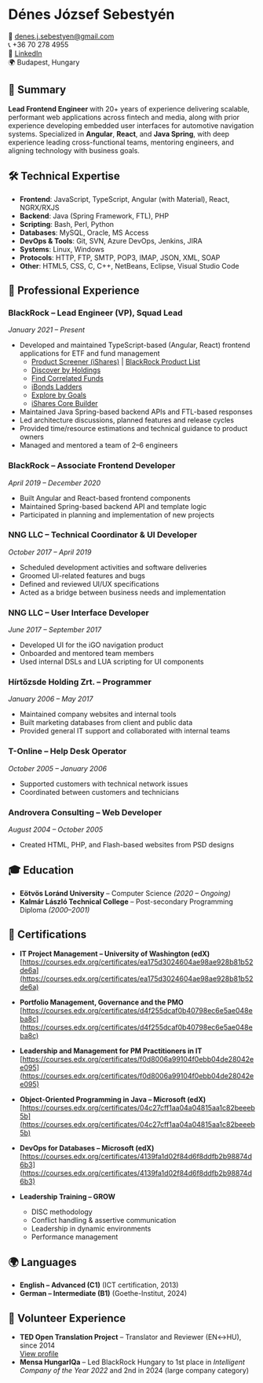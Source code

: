 # Dénes József Sebestyén

📧 denes.j.sebestyen@gmail.com  
📞 +36 70 278 4955  
🔗 [LinkedIn](https://www.linkedin.com/in/denessebestyen)  
🌍 Budapest, Hungary

## 🧠 Summary

**Lead Frontend Engineer** with 20+ years of experience delivering scalable, performant web applications across fintech and media, along with prior experience developing embedded user interfaces for automotive navigation systems. Specialized in **Angular**, **React**, and **Java Spring**, with deep experience leading cross-functional teams, mentoring engineers, and aligning technology with business goals.

## 🛠️ Technical Expertise

- **Frontend**: JavaScript, TypeScript, Angular (with Material), React, NGRX/RXJS
- **Backend**: Java (Spring Framework, FTL), PHP
- **Scripting**: Bash, Perl, Python
- **Databases**: MySQL, Oracle, MS Access
- **DevOps & Tools**: Git, SVN, Azure DevOps, Jenkins, JIRA
- **Systems**: Linux, Windows
- **Protocols**: HTTP, FTP, SMTP, POP3, IMAP, JSON, XML, SOAP
- **Other**: HTML5, CSS, C, C++, NetBeans, Eclipse, Visual Studio Code

## 💼 Professional Experience

### **BlackRock – Lead Engineer (VP), Squad Lead**  
*January 2021 – Present*
- Developed and maintained TypeScript-based (Angular, React) frontend applications for ETF and fund management
  - [Product Screener (iShares)](https://www.ishares.com/us/products/etf-investments) | [BlackRock Product List](https://www.blackrock.com/uk/products/product-list)
  - [Discover by Holdings](https://www.ishares.com/us/products/investment-ideas)
  - [Find Correlated Funds](https://www.blackrock.com/authplatform/user/signin)
  - [iBonds Ladders](https://www.ishares.com/us/resources/tools/ibonds)
  - [Explore by Goals](https://www.ishares.com/us/products/investment-goals#/categories)
  - [iShares Core Builder](https://www.ishares.com/us/resources/tools/core-builder#/)
- Maintained Java Spring-based backend APIs and FTL-based responses
- Led architecture discussions, planned features and release cycles
- Provided time/resource estimations and technical guidance to product owners
- Managed and mentored a team of 2–6 engineers

### **BlackRock – Associate Frontend Developer**  
*April 2019 – December 2020*
- Built Angular and React-based frontend components
- Maintained Spring-based backend API and template logic
- Participated in planning and implementation of new projects

### **NNG LLC – Technical Coordinator & UI Developer**  
*October 2017 – April 2019*
- Scheduled development activities and software deliveries
- Groomed UI-related features and bugs
- Defined and reviewed UI/UX specifications
- Acted as a bridge between business needs and implementation

### **NNG LLC – User Interface Developer**  
*June 2017 – September 2017*
- Developed UI for the iGO navigation product
- Onboarded and mentored team members
- Used internal DSLs and LUA scripting for UI components

### **Hírtőzsde Holding Zrt. – Programmer**  
*January 2006 – May 2017*
- Maintained company websites and internal tools
- Built marketing databases from client and public data
- Provided general IT support and collaborated with internal teams

### **T-Online – Help Desk Operator**  
*October 2005 – January 2006*
- Supported customers with technical network issues
- Coordinated between customers and technicians

### **Androvera Consulting – Web Developer**  
*August 2004 – October 2005*
- Created HTML, PHP, and Flash-based websites from PSD designs

## 🎓 Education

- **Eötvös Loránd University** – Computer Science *(2020 – Ongoing)*  
- **Kalmár László Technical College** – Post-secondary Programming Diploma *(2000–2001)*

## 📜 Certifications

- **IT Project Management – University of Washington (edX)**  
  [https://courses.edx.org/certificates/ea175d3024604ae98ae928b81b52de6a](https://courses.edx.org/certificates/ea175d3024604ae98ae928b81b52de6a)

- **Portfolio Management, Governance and the PMO**  
  [https://courses.edx.org/certificates/d4f255dcaf0b40798ec6e5ae048eba8c](https://courses.edx.org/certificates/d4f255dcaf0b40798ec6e5ae048eba8c)

- **Leadership and Management for PM Practitioners in IT**  
  [https://courses.edx.org/certificates/f0d8006a99104f0ebb04de28042ee095](https://courses.edx.org/certificates/f0d8006a99104f0ebb04de28042ee095)

- **Object-Oriented Programming in Java – Microsoft (edX)**  
  [https://courses.edx.org/certificates/04c27cff1aa04a04815aa1c82beeeb5b](https://courses.edx.org/certificates/04c27cff1aa04a04815aa1c82beeeb5b)

- **DevOps for Databases – Microsoft (edX)**  
  [https://courses.edx.org/certificates/4139fa1d02f84d6f8ddfb2b98874d6b3](https://courses.edx.org/certificates/4139fa1d02f84d6f8ddfb2b98874d6b3)

- **Leadership Training – GROW**  
  - DISC methodology  
  - Conflict handling & assertive communication  
  - Leadership in dynamic environments  
  - Performance management

## 🌍 Languages

- **English – Advanced (C1)** (ICT certification, 2013)
- **German – Intermediate (B1)** (Goethe-Institut, 2024)

## 🙌 Volunteer Experience

- **TED Open Translation Project** – Translator and Reviewer (EN↔HU), since 2014  
  [View profile](https://www.ted.com/profiles/2812503)
- **Mensa HungarIQa** – Led BlackRock Hungary to 1st place in *Intelligent Company of the Year 2022* and 2nd in 2024 (large company category)
